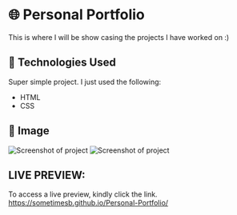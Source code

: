 # 🌐 Personal Portfolio
This is where I will be show casing the projects I have worked on :)

## 🔧 Technologies Used
Super simple project. I just used the following:
* HTML
* CSS 

## 🚀 Image
![Screenshot of project](https://i.imgur.com/UlEk4Rw.png)
![Screenshot of project](https://i.imgur.com/JQw63x0.png)

## LIVE PREVIEW:
To access a live preview, kindly click the link.
https://sometimesb.github.io/Personal-Portfolio/